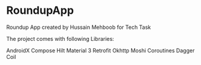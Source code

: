 # RoundupApp
Roundup App created by Hussain Mehboob for Tech Task

The project comes with following Libraries:

AndroidX
Compose
Hilt
Material 3
Retrofit
Okhttp
Moshi
Coroutines
Dagger
Coil